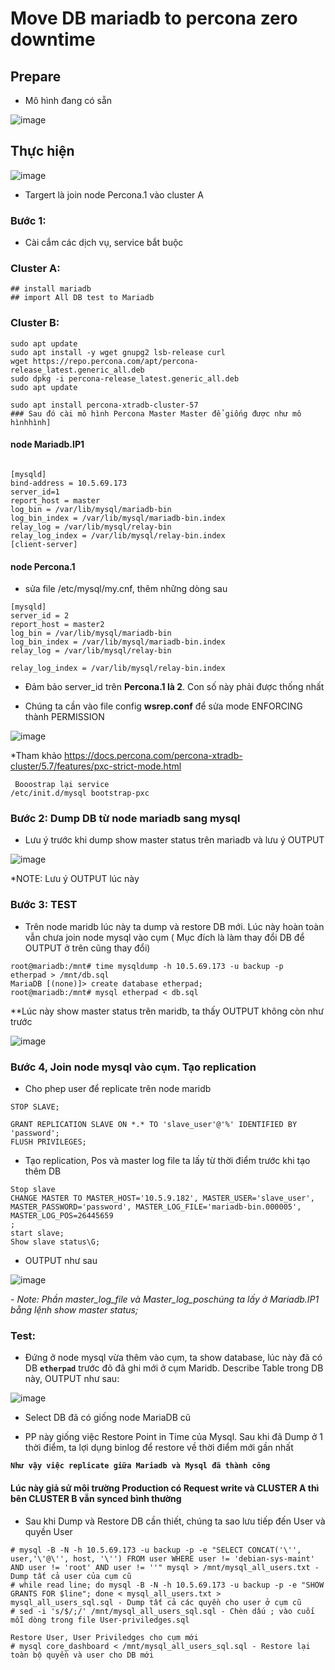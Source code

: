 # Move DB mariadb to percona zero downtime

## Prepare 
- Mô hình đang có sẵn 


![image](https://user-images.githubusercontent.com/83824403/186573923-7db11cd3-c618-4067-8239-a9c809e423bc.png)

## Thực hiện

![image](https://user-images.githubusercontent.com/83824403/186574476-47f3db83-07b7-4dbc-b9f7-04b1f73a6def.png)
 
 
 - Targert là join node Percona.1 vào cluster A 


### Bước 1: 
- Cài cắm các dịch vụ, service bắt buộc

### Cluster A:
```
## install mariadb
## import All DB test to Mariadb
```

### Cluster B:
```
sudo apt update
sudo apt install -y wget gnupg2 lsb-release curl
wget https://repo.percona.com/apt/percona-release_latest.generic_all.deb
sudo dpkg -i percona-release_latest.generic_all.deb
sudo apt update

sudo apt install percona-xtradb-cluster-57
### Sau đó cài mô hình Percona Master Master để giống được như mô hìnhhình]
```
#### node Mariadb.IP1
```

[mysqld]
bind-address = 10.5.69.173
server_id=1
report_host = master
log_bin = /var/lib/mysql/mariadb-bin
log_bin_index = /var/lib/mysql/mariadb-bin.index
relay_log = /var/lib/mysql/relay-bin
relay_log_index = /var/lib/mysql/relay-bin.index
[client-server]
```

#### node Percona.1 

- sửa file /etc/mysql/my.cnf, thêm những dòng sau

```
[mysqld]
server_id = 2
report_host = master2
log_bin = /var/lib/mysql/mariadb-bin
log_bin_index = /var/lib/mysql/mariadb-bin.index
relay_log = /var/lib/mysql/relay-bin

relay_log_index = /var/lib/mysql/relay-bin.index
```
- Đảm bảo server_id trên **Percona.1 là 2**. Con số này phải được thống nhất



- Chúng ta cần vào file config **wsrep.conf** để sửa mode ENFORCING thành PERMISSION 


![image](https://user-images.githubusercontent.com/83824403/189520607-d23e41a0-77bc-45c8-a305-c05914275f70.png)

*Tham khảo https://docs.percona.com/percona-xtradb-cluster/5.7/features/pxc-strict-mode.html


```
 Booostrap lại service
/etc/init.d/mysql bootstrap-pxc
```



### Bước 2: Dump DB từ node mariadb sang mysql

- Lưu ý trước khi dump show master status trên mariadb và lưu ý OUTPUT

![image](https://user-images.githubusercontent.com/83824403/189519681-80410915-312f-4592-a5c6-649769d78b0e.png)

*NOTE: Lưu ý OUTPUT lúc này




### Bước 3: TEST

- Trên node maridb lúc này ta dump và restore DB mới. Lúc này hoàn toàn vẫn chưa join node mysql vào cụm ( Mục đích là làm thay đổi DB để OUTPUT ở trên cũng thay đổi)


```
root@mariadb:/mnt# time mysqldump -h 10.5.69.173 -u backup -p  etherpad > /mnt/db.sql
MariaDB [(none)]> create database etherpad; 
root@mariadb:/mnt# mysql etherpad < db.sql
```


**Lúc này show master status trên maridb, ta thấy OUTPUT không còn như trước



![image](https://user-images.githubusercontent.com/83824403/189519977-675b91de-1c1b-40a8-9820-b30f93551688.png)


### Bước 4, Join node mysql vào cụm. Tạo replication


- Cho phep user để replicate trên node maridb
```
STOP SLAVE;

GRANT REPLICATION SLAVE ON *.* TO 'slave_user'@'%' IDENTIFIED BY 'password';
FLUSH PRIVILEGES;

```


- Tạo replication, Pos và master log file ta lấy từ thời điểm trước khi tạo thêm DB


```
Stop slave
CHANGE MASTER TO MASTER_HOST='10.5.9.182', MASTER_USER='slave_user', MASTER_PASSWORD='password', MASTER_LOG_FILE='mariadb-bin.000005', MASTER_LOG_POS=26445659
;
start slave;
Show slave status\G;

```

- OUTPUT như sau 

![image](https://user-images.githubusercontent.com/83824403/189520221-5572ceb1-6058-44de-b48e-7614c0911915.png)





*- Note: Phần *master_log_file* và *Master_log_pos*chúng ta lấy ở Mariadb.IP1 bằng lệnh *show master status*;*



### Test:

- Đứng ở node mysql vừa thêm vào cụm, ta show database, lúc này đã có DB **`etherpad`** trước đõ đã ghi mới ở cụm Maridb. Describe Table trong DB này, OUTPUT như sau:

![image](https://user-images.githubusercontent.com/83824403/189520351-745b1827-6ac2-4a1e-89dd-d0d93ff2c6d9.png)

- Select DB đã có giống node MariaDB cũ


- PP này giống việc Restore Point in Time của Mysql. Sau khi đã Dump ở 1 thời điểm, ta lợi dụng binlog để restore về thời điểm mới gần nhất

**`Như vậy việc replicate giữa Mariadb và Mysql đã thành công`**
#### Lúc này giả sử môi trường Production có Request write và CLUSTER A thì bên CLUSTER B vẫn synced bình thường




- Sau khi Dump và Restore DB cần thiết, chúng ta sao lưu tiếp đến User và quyền User 



```
# mysql -B -N -h 10.5.69.173 -u backup -p -e "SELECT CONCAT('\'', user,'\'@\'', host, '\'') FROM user WHERE user != 'debian-sys-maint' AND user != 'root' AND user != ''" mysql > /mnt/mysql_all_users.txt - Dump tất cả user của cụm cũ
# while read line; do mysql -B -N -h 10.5.69.173 -u backup -p -e "SHOW GRANTS FOR $line"; done < mysql_all_users.txt > mysql_all_users_sql.sql - Dump tất cả các quyền cho user ở cụm cũ
# sed -i 's/$/;/' /mnt/mysql_all_users_sql.sql - Chèn dấu ; vào cuối mỗi dòng trong file User-priviledges.sql

Restore User, User Priviledges cho cụm mới
# mysql core_dashboard < /mnt/mysql_all_users_sql.sql - Restore lại toàn bộ quyền và user cho DB mới


````




